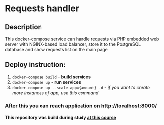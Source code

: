 # Requests handler
## Description
This docker-compose service can handle requests via PHP embedded web server with NGINX-based load balancer, store it to the PostgreSQL database and show requests list on the main page
## Deploy instruction:
1. `docker-compose build` - **build services**
1. `docker-compose up` - **run services**
1. `docker-compose up --scale app={amount} -d` - *if you want to create more instances of app, use this command* 
### After this you can reach application on http://localhost:8000/

#### This repository was build during study [at this course](https://learndocker.online/courses/3/overview/content "Writing Code")